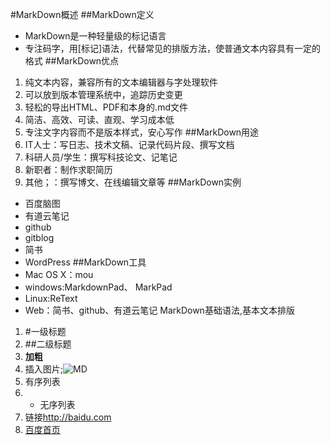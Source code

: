 #MarkDown概述
##MarkDown定义
- MarkDown是一种轻量级的标记语言
- 专注码字，用[标记]语法，代替常见的排版方法，使普通文本内容具有一定的格式
##MarkDown优点
1. 纯文本内容，兼容所有的文本编辑器与字处理软件
2. 可以放到版本管理系统中，追踪历史变更
3. 轻松的导出HTML、PDF和本身的.md文件
4. 简洁、高效、可读、直观、学习成本低
5. 专注文字内容而不是版本样式，安心写作
##MarkDown用途
1. IT人士：写日志、技术文稿、记录代码片段、撰写文档
2. 科研人员/学生：撰写科技论文、记笔记
3. 新职者：制作求职简历
4. 其他；：撰写博文、在线编辑文章等
##MarkDown实例
- 百度脑图
- 有道云笔记
- github
- gitblog
- 简书
- WordPress
##MarkDown工具
- Mac OS X：mou
- windows:MarkdownPad、	MarkPad
- Linux:ReText
- Web：简书、github、有道云笔记
MarkDown基础语法,基本文本排版
1. #一级标题  
2. ##二级标题  
3. **加粗**  
4. 插入图片;![MD]()
5. 有序列表
6. - 无序列表
7. 链接<http://baidu.com>
8. [百度首页](http://baidu.com)
